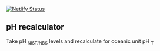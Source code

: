 [![Netlify Status](https://api.netlify.com/api/v1/badges/f8c5bda4-ba23-4616-85d4-8d45a4c4e1d3/deploy-status)](https://app.netlify.com/sites/optimistic-visvesvaraya-12d9ee/deploys)

## pH recalculator

Take pH <sub>NIST/NBS</sub> levels and recalculate for oceanic unit pH <sub>T</sub>
